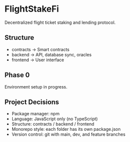 # FlightStakeFi
Decentralized flight ticket staking and lending protocol.

## Structure
- contracts → Smart contracts
- backend → API, database sync, oracles
- frontend → User interface

## Phase 0
Environment setup in progress.
## Project Decisions

- Package manager: npm
- Language: JavaScript only (no TypeScript)
- Structure: contracts / backend / frontend
- Monorepo style: each folder has its own package.json
- Version control: git with main, dev, and feature branches
